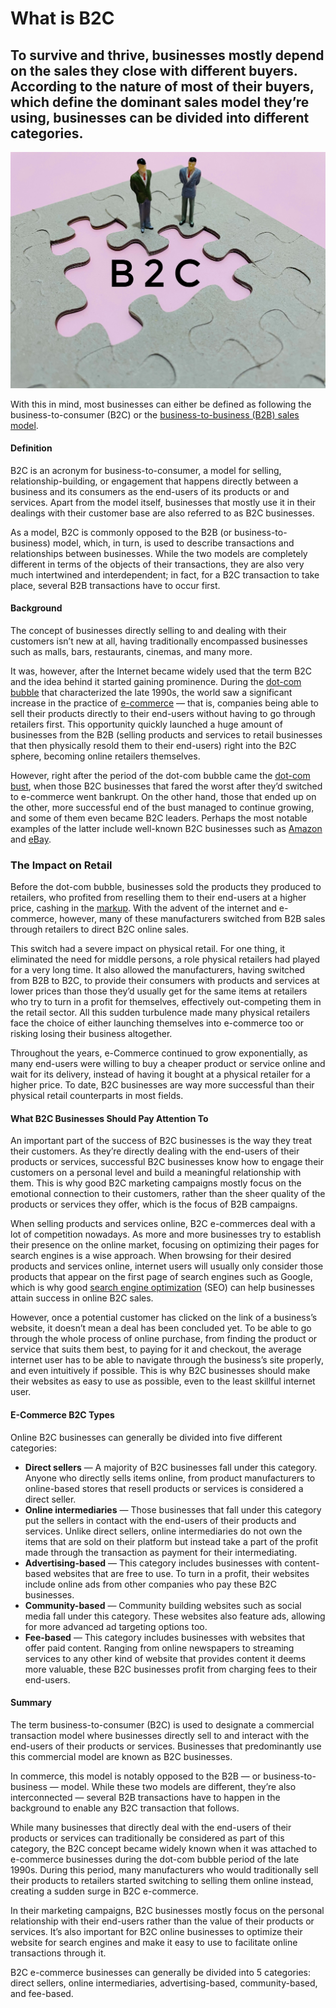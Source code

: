 # What is B2C

## To survive and thrive, businesses mostly depend on the sales they close with different buyers. According to the nature of most of their buyers, which define the dominant sales model they’re using, businesses can be divided into different categories.

![B2C](./img/direct-to-consumer-refers-to-selling-products-directly-to-customers-bypassing-any-third-party_t20_gLdOwb.jpeg)

With this in mind, most businesses can either be defined as following the business-to-consumer (B2C) or the [business-to-business (B2B) sales model](https://rev.team/kb/what-is-b2b).

#### Definition

B2C is an acronym for business-to-consumer, a model for selling, relationship-building, or engagement that happens directly between a business and its consumers as the end-users of its products or and services. Apart from the model itself, businesses that mostly use it in their dealings with their customer base are also referred to as B2C businesses.

As a model, B2C is commonly opposed to the B2B (or business-to-business) model, which, in turn, is used to describe transactions and relationships between businesses. While the two models are completely different in terms of the objects of their transactions, they are also very much intertwined and interdependent; in fact, for a B2C transaction to take place, several B2B transactions have to occur first.

#### Background

The concept of businesses directly selling to and dealing with their customers isn’t new at all, having traditionally encompassed businesses such as malls, bars, restaurants, cinemas, and many more.

It was, however, after the Internet became widely used that the term B2C and the idea behind it started gaining prominence. During the [dot-com bubble](https://corporatefinanceinstitute.com/resources/knowledge/trading-investing/dotcom-bubble/) that characterized the late 1990s, the world saw a significant increase in the practice of [e-commerce](https://searchcio.techtarget.com/definition/e-commerce) — that is, companies being able to sell their products directly to their end-users without having to go through retailers first. This opportunity quickly launched a huge amount of businesses from the B2B (selling products and services to retail businesses that then physically resold them to their end-users) right into the B2C sphere, becoming online retailers themselves.

However, right after the period of the dot-com bubble came the [dot-com bust](https://www.pcmag.com/encyclopedia/term/dot-com-bust), when those B2C businesses that fared the worst after they’d switched to e-commerce went bankrupt. On the other hand, those that ended up on the other, more successful end of the bust managed to continue growing, and some of them even became B2C leaders. Perhaps the most notable examples of the latter include well-known B2C businesses such as [Amazon](https://www.amazon.com/) and [eBay](https://www.ebay.com/).

### The Impact on Retail

Before the dot-com bubble, businesses sold the products they produced to retailers, who profited from reselling them to their end-users at a higher price, cashing in the [markup](https://www.investopedia.com/terms/m/markup.asp). With the advent of the internet and e-commerce, however, many of these manufacturers switched from B2B sales through retailers to direct B2C online sales.

This switch had a severe impact on physical retail. For one thing, it eliminated the need for middle persons, a role physical retailers had played for a very long time. It also allowed the manufacturers, having switched from B2B to B2C, to provide their consumers with products and services at lower prices than those they’d usually get for the same items at retailers who try to turn in a profit for themselves, effectively out-competing them in the retail sector. All this sudden turbulence made many physical retailers face the choice of either launching themselves into e-commerce too or risking losing their business altogether.

Throughout the years, e-Commerce continued to grow exponentially, as many end-users were willing to buy a cheaper product or service online and wait for its delivery, instead of having it bought at a physical retailer for a higher price. To date, B2C businesses are way more successful than their physical retail counterparts in most fields.

#### What B2C Businesses Should Pay Attention To

An important part of the success of B2C businesses is the way they treat their customers. As they’re directly dealing with the end-users of their products or services, successful B2C businesses know how to engage their customers on a personal level and build a meaningful relationship with them. This is why good B2C marketing campaigns mostly focus on the emotional connection to their customers, rather than the sheer quality of the products or services they offer, which is the focus of B2B campaigns.

When selling products and services online, B2C e-commerces deal with a lot of competition nowadays. As more and more businesses try to establish their presence on the online market, focusing on optimizing their pages for search engines is a wise approach. When browsing for their desired products and services online, internet users will usually only consider those products that appear on the first page of search engines such as Google, which is why good [search engine optimization](https://searchengineland.com/guide/what-is-seo) (SEO) can help businesses attain success in online B2C sales.

However, once a potential customer has clicked on the link of a business’s website, it doesn’t mean a deal has been concluded yet. To be able to go through the whole process of online purchase, from finding the product or service that suits them best, to paying for it and checkout, the average internet user has to be able to navigate through the business’s site properly, and even intuitively if possible. This is why B2C businesses should make their websites as easy to use as possible, even to the least skillful internet user.

#### E-Commerce B2C Types

Online B2C businesses can generally be divided into five different categories:

* **Direct sellers** — A majority of B2C businesses fall under this category. Anyone who directly sells items online, from product manufacturers to online-based stores that resell products or services is considered a direct seller.
* **Online intermediaries** — Those businesses that fall under this category put the sellers in contact with the end-users of their products and services. Unlike direct sellers, online intermediaries do not own the items that are sold on their platform but instead take a part of the profit made through the transaction as payment for their intermediating.
* **Advertising-based** — This category includes businesses with content-based websites that are free to use. To turn in a profit, their websites include online ads from other companies who pay these B2C businesses.
* **Community-based** — Community building websites such as social media fall under this category. These websites also feature ads, allowing for more advanced ad targeting options too.
* **Fee-based** — This category includes businesses with websites that offer paid content. Ranging from online newspapers to streaming services to any other kind of website that provides content it deems more valuable, these B2C businesses profit from charging fees to their end-users.

#### Summary
The term business-to-consumer (B2C) is used to designate a commercial transaction model where businesses directly sell to and interact with the end-users of their products or services. Businesses that predominantly use this commercial model are known as B2C businesses.

In commerce, this model is notably opposed to the B2B — or business-to-business — model. While these two models are different, they’re also interconnected — several B2B transactions have to happen in the background to enable any B2C transaction that follows.

While many businesses that directly deal with the end-users of their products or services can traditionally be considered as part of this category, the B2C concept became widely known when it was attached to e-commerce businesses during the dot-com bubble period of the late 1990s. During this period, many manufacturers who would traditionally sell their products to retailers started switching to selling them online instead, creating a sudden surge in B2C e-commerce.

In their marketing campaigns, B2C businesses mostly focus on the personal relationship with their end-users rather than the value of their products or services. It’s also important for B2C online businesses to optimize their website for search engines and make it easy to use to facilitate online transactions through it.

B2C e-commerce businesses can generally be divided into 5 categories: direct sellers, online intermediaries, advertising-based, community-based, and fee-based.
